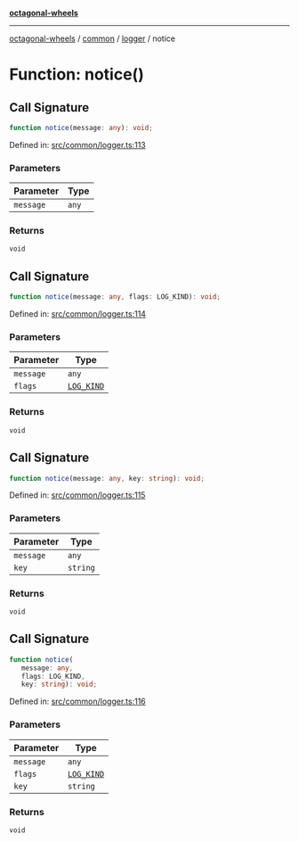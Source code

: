 [**octagonal-wheels**](../../../../../../README.md)

***

[octagonal-wheels](../../../../../../globals.md) / [common](../../../README.md) / [logger](../README.md) / notice

# Function: notice()

## Call Signature

```ts
function notice(message: any): void;
```

Defined in: [src/common/logger.ts:113](https://github.com/vrtmrz/octagonal-wheels/blob/main/src/common/logger.ts#L113)

### Parameters

| Parameter | Type |
| ------ | ------ |
| `message` | `any` |

### Returns

`void`

## Call Signature

```ts
function notice(message: any, flags: LOG_KIND): void;
```

Defined in: [src/common/logger.ts:114](https://github.com/vrtmrz/octagonal-wheels/blob/main/src/common/logger.ts#L114)

### Parameters

| Parameter | Type |
| ------ | ------ |
| `message` | `any` |
| `flags` | [`LOG_KIND`](../type-aliases/LOG_KIND.md) |

### Returns

`void`

## Call Signature

```ts
function notice(message: any, key: string): void;
```

Defined in: [src/common/logger.ts:115](https://github.com/vrtmrz/octagonal-wheels/blob/main/src/common/logger.ts#L115)

### Parameters

| Parameter | Type |
| ------ | ------ |
| `message` | `any` |
| `key` | `string` |

### Returns

`void`

## Call Signature

```ts
function notice(
   message: any, 
   flags: LOG_KIND, 
   key: string): void;
```

Defined in: [src/common/logger.ts:116](https://github.com/vrtmrz/octagonal-wheels/blob/main/src/common/logger.ts#L116)

### Parameters

| Parameter | Type |
| ------ | ------ |
| `message` | `any` |
| `flags` | [`LOG_KIND`](../type-aliases/LOG_KIND.md) |
| `key` | `string` |

### Returns

`void`
